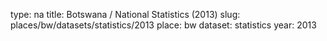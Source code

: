 type: na
title: Botswana / National Statistics (2013)
slug: places/bw/datasets/statistics/2013
place: bw
dataset: statistics
year: 2013
